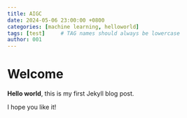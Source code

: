 ```yaml
---
title: AIGC
date: 2024-05-06 23:00:00 +0800
categories: [machine learning, helloworld]
tags: [test]     # TAG names should always be lowercase
author: 001 
---
```


# Welcome

**Hello world**, this is my first Jekyll blog post.

I hope you like it!
